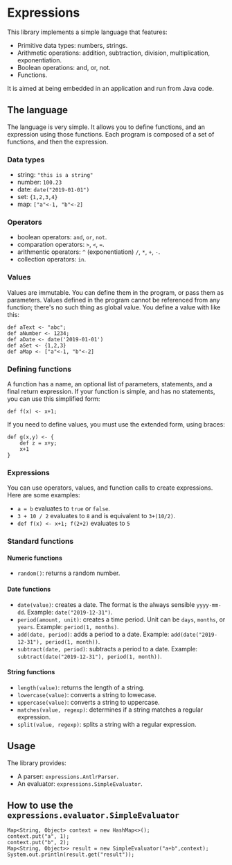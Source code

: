 # Expressions

This library implements a simple language that features:

* Primitive data types: numbers, strings.
* Arithmetic operations: addition, subtraction, division, multiplication, exponentiation.
* Boolean operations: and, or, not.
* Functions.

It is aimed at being embedded in an application and run from Java code.

## The language

The language is very simple. It allows you to define functions, and an expression using those functions.
Each program is composed of a set of functions, and then the expression.

### Data types

* string: `"this is a string"`
* number: `100.23`
* date: `date("2019-01-01")`
* set: `{1,2,3,4}`
* map: `["a"<-1, "b"<-2]`

### Operators

* boolean operators: `and`, `or`, `not`.
* comparation operators: `>`, `<`, `=`.
* arithmentic operators: `^` (exponentiation) `/`, `*`, `+`, `-`.
* collection operators: `in`.

### Values

Values are immutable. You can define them in the program, or pass them as parameters. Values
defined in the program cannot be referenced from any function; there's no such thing as global value.
You define a value with like this:

    def aText <- "abc";
    def aNumber <- 1234;
    def aDate <- date('2019-01-01')
    def aSet <- {1,2,3}
    def aMap <- ["a"<-1, "b"<-2]

### Defining functions

A function has a name, an optional list of parameters, statements, and a
final return expression. If your function is simple, and has no statements, you can use this simplified form:
 
    def f(x) <- x+1;
    
If you need to define values, you must use the extended form, using braces:

    def g(x,y) <- {
        def z = x+y;
        x+1
    }

### Expressions

You can use operators, values, and function calls to create expressions. Here are some examples:

* `a = b` evaluates to `true` or `false`.
* `3 + 10 / 2` evaluates to `8` and is equivalent to `3+(10/2)`.
* `def f(x) <- x+1; f(2+2)` evaluates to `5`

### Standard functions

#### Numeric functions

* `random()`: returns a random number.

#### Date functions

* `date(value)`: creates a date. The format is the always sensible `yyyy-mm-dd`. Example: `date("2019-12-31")`.
* `period(amount, unit)`: creates a time period. Unit can be `days`, `months`, or `years`. Example: `period(1, months)`.
* `add(date, period)`: adds a period to a date. Example: `add(date("2019-12-31"), period(1, month))`.
* `subtract(date, period)`: subtracts a period to a date. Example: `subtract(date("2019-12-31"), period(1, month))`.

#### String functions

* `length(value)`: returns the length of a string.
* `lowercase(value)`: converts a string to lowecase.
* `uppercase(value)`: converts a string to uppercase.
* `matches(value, regexp)`: determines if a string matches a regular expression.
* `split(value, regexp)`: splits a string with a regular expression.

## Usage

The library provides:

* A parser: ```expressions.AntlrParser```.
* An evaluator: ```expressions.SimpleEvaluator```.

## How to use the ```expressions.evaluator.SimpleEvaluator```

    Map<String, Object> context = new HashMap<>();
    context.put("a", 1);
    context.put("b", 2);
    Map<String, Object>> result = new SimpleEvaluator("a+b",context);
    System.out.println(result.get("result"));

